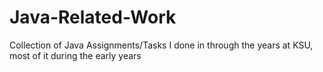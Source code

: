 # Java-Related-Work
Collection of Java Assignments/Tasks I done in through the years at KSU, most of it during the early years

